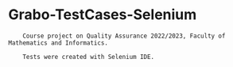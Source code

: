 # Grabo-TestCases-Selenium
        Course project on Quality Assurance 2022/2023, Faculty of Mathematics and Informatics.

        Tests were created with Selenium IDE.
